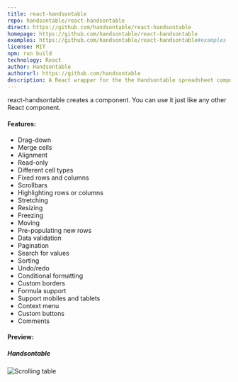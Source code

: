 ```yaml
---
title: react-handsontable
repo: handsontable/react-handsontable
direct: https://github.com/handsontable/react-handsontable
homepage: https://github.com/handsontable/react-handsontable
examples: https://github.com/handsontable/react-handsontable#examples
license: MIT
npm: run build
technology: React
author: Handsontable
authorurl: https://github.com/handsontable
description: A React wrapper for the the Handsontable spreadsheet component.
---
```


react-handsontable creates a <HotTable> component. You can use it just like any other React component.

#### Features:

* Drag-down
* Merge cells
* Alignment
* Read-only
* Different cell types
* Fixed rows and columns
* Scrollbars
* Highlighting rows or columns
* Stretching
* Resizing
* Freezing
* Moving
* Pre-populating new rows
* Data validation
* Pagination
* Search for values
* Sorting
* Undo/redo
* Conditional formatting
* Custom borders
* Formula support
* Support mobiles and tablets
* Context menu
* Custom buttons
* Comments

#### Preview:

##### Handsontable
![Scrolling table](/images/libraries/react-handsontable/react-handsontable.png "Table preview")

